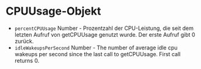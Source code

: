 # CPUUsage-Objekt

* `percentCPUUsage` Number - Prozentzahl der CPU-Leistung, die seit dem letzten Aufruf von getCPUUsage genutzt wurde. Der erste Aufruf gibt 0 zurück.
* `idleWakeupsPerSecond` Number - The number of average idle cpu wakeups per second since the last call to getCPUUsage. First call returns 0.